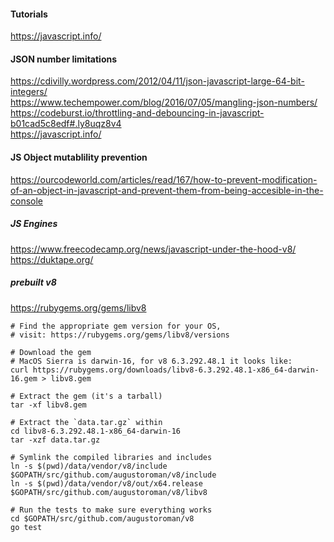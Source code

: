 #### Tutorials
https://javascript.info/   


#### JSON number limitations
https://cdivilly.wordpress.com/2012/04/11/json-javascript-large-64-bit-integers/   
https://www.techempower.com/blog/2016/07/05/mangling-json-numbers/   
https://codeburst.io/throttling-and-debouncing-in-javascript-b01cad5c8edf#.ly8uqz8v4   
https://javascript.info/   

#### JS Object mutablility prevention
https://ourcodeworld.com/articles/read/167/how-to-prevent-modification-of-an-object-in-javascript-and-prevent-them-from-being-accesible-in-the-console   

##### JS Engines
https://www.freecodecamp.org/news/javascript-under-the-hood-v8/   
https://duktape.org/   

##### prebuilt v8
https://rubygems.org/gems/libv8     
```
# Find the appropriate gem version for your OS,
# visit: https://rubygems.org/gems/libv8/versions

# Download the gem
# MacOS Sierra is darwin-16, for v8 6.3.292.48.1 it looks like:
curl https://rubygems.org/downloads/libv8-6.3.292.48.1-x86_64-darwin-16.gem > libv8.gem

# Extract the gem (it's a tarball)
tar -xf libv8.gem

# Extract the `data.tar.gz` within
cd libv8-6.3.292.48.1-x86_64-darwin-16
tar -xzf data.tar.gz

# Symlink the compiled libraries and includes
ln -s $(pwd)/data/vendor/v8/include $GOPATH/src/github.com/augustoroman/v8/include
ln -s $(pwd)/data/vendor/v8/out/x64.release $GOPATH/src/github.com/augustoroman/v8/libv8

# Run the tests to make sure everything works
cd $GOPATH/src/github.com/augustoroman/v8
go test
```
